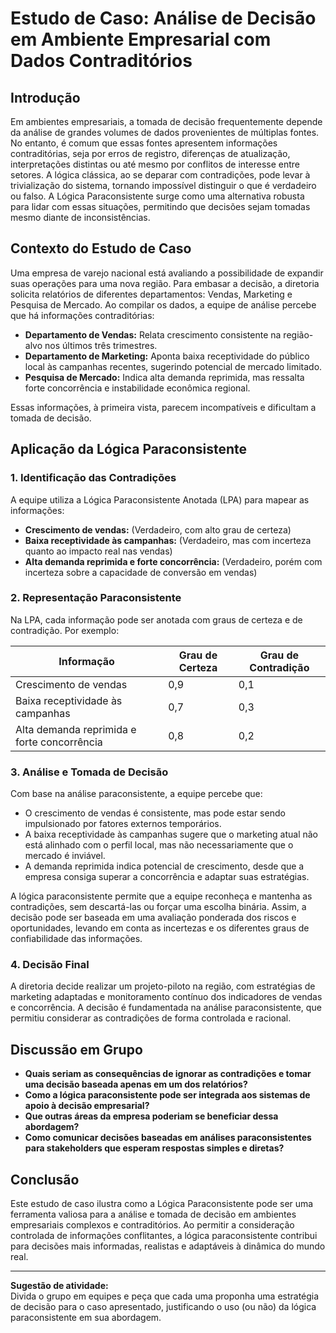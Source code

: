 
# Estudo de Caso: Análise de Decisão em Ambiente Empresarial com Dados Contraditórios

## Introdução

Em ambientes empresariais, a tomada de decisão frequentemente depende da análise de grandes volumes de dados provenientes de múltiplas fontes. No entanto, é comum que essas fontes apresentem informações contraditórias, seja por erros de registro, diferenças de atualização, interpretações distintas ou até mesmo por conflitos de interesse entre setores. A lógica clássica, ao se deparar com contradições, pode levar à trivialização do sistema, tornando impossível distinguir o que é verdadeiro ou falso. A Lógica Paraconsistente surge como uma alternativa robusta para lidar com essas situações, permitindo que decisões sejam tomadas mesmo diante de inconsistências.

## Contexto do Estudo de Caso

Uma empresa de varejo nacional está avaliando a possibilidade de expandir suas operações para uma nova região. Para embasar a decisão, a diretoria solicita relatórios de diferentes departamentos: Vendas, Marketing e Pesquisa de Mercado. Ao compilar os dados, a equipe de análise percebe que há informações contraditórias:

- **Departamento de Vendas:** Relata crescimento consistente na região-alvo nos últimos três trimestres.
- **Departamento de Marketing:** Aponta baixa receptividade do público local às campanhas recentes, sugerindo potencial de mercado limitado.
- **Pesquisa de Mercado:** Indica alta demanda reprimida, mas ressalta forte concorrência e instabilidade econômica regional.

Essas informações, à primeira vista, parecem incompatíveis e dificultam a tomada de decisão.

## Aplicação da Lógica Paraconsistente

### 1. Identificação das Contradições

A equipe utiliza a Lógica Paraconsistente Anotada (LPA) para mapear as informações:

- **Crescimento de vendas:** (Verdadeiro, com alto grau de certeza)
- **Baixa receptividade às campanhas:** (Verdadeiro, mas com incerteza quanto ao impacto real nas vendas)
- **Alta demanda reprimida e forte concorrência:** (Verdadeiro, porém com incerteza sobre a capacidade de conversão em vendas)

### 2. Representação Paraconsistente

Na LPA, cada informação pode ser anotada com graus de certeza e de contradição. Por exemplo:

| Informação                                 | Grau de Certeza | Grau de Contradição |
|---------------------------------------------|-----------------|--------------------|
| Crescimento de vendas                      | 0,9             | 0,1                |
| Baixa receptividade às campanhas           | 0,7             | 0,3                |
| Alta demanda reprimida e forte concorrência | 0,8             | 0,2                |

### 3. Análise e Tomada de Decisão

Com base na análise paraconsistente, a equipe percebe que:

- O crescimento de vendas é consistente, mas pode estar sendo impulsionado por fatores externos temporários.
- A baixa receptividade às campanhas sugere que o marketing atual não está alinhado com o perfil local, mas não necessariamente que o mercado é inviável.
- A demanda reprimida indica potencial de crescimento, desde que a empresa consiga superar a concorrência e adaptar suas estratégias.

A lógica paraconsistente permite que a equipe reconheça e mantenha as contradições, sem descartá-las ou forçar uma escolha binária. Assim, a decisão pode ser baseada em uma avaliação ponderada dos riscos e oportunidades, levando em conta as incertezas e os diferentes graus de confiabilidade das informações.

### 4. Decisão Final

A diretoria decide realizar um projeto-piloto na região, com estratégias de marketing adaptadas e monitoramento contínuo dos indicadores de vendas e concorrência. A decisão é fundamentada na análise paraconsistente, que permitiu considerar as contradições de forma controlada e racional.

## Discussão em Grupo

- **Quais seriam as consequências de ignorar as contradições e tomar uma decisão baseada apenas em um dos relatórios?**
- **Como a lógica paraconsistente pode ser integrada aos sistemas de apoio à decisão empresarial?**
- **Que outras áreas da empresa poderiam se beneficiar dessa abordagem?**
- **Como comunicar decisões baseadas em análises paraconsistentes para stakeholders que esperam respostas simples e diretas?**

## Conclusão

Este estudo de caso ilustra como a Lógica Paraconsistente pode ser uma ferramenta valiosa para a análise e tomada de decisão em ambientes empresariais complexos e contraditórios. Ao permitir a consideração controlada de informações conflitantes, a lógica paraconsistente contribui para decisões mais informadas, realistas e adaptáveis à dinâmica do mundo real.

---
**Sugestão de atividade:**  
Divida o grupo em equipes e peça que cada uma proponha uma estratégia de decisão para o caso apresentado, justificando o uso (ou não) da lógica paraconsistente em sua abordagem.
```
